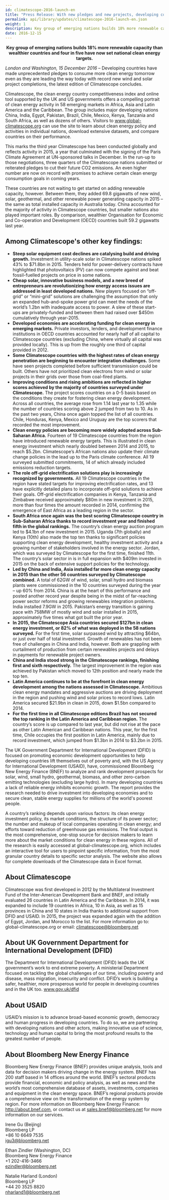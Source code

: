 ```yaml
---
id: climatescope-2016-launch-en
title: "Press Release: With new pledges and new projects, developing countries take clean energy lead globally"
permalink: api/library/updates/climatescope-2016-launch-en.json
weight: 1
description: Key group of emerging nations builds 18% more renewable capacity than wealthier countries and four in five have now set national clean energy targets
date: 2016-12-15
---
```

<p><center><strong>Key group of emerging nations builds 18% more renewable capacity than wealthier countries and four in five have now set national clean energy targets.</strong></center></p>

_London and Washington, 15 December 2016_ – Developing countries have made unprecedented pledges to consume more clean energy tomorrow even as they are leading the way today with record new wind and solar project completions, the latest edition of Climatescope concludes.

Climatescope, the clean energy country competitiveness index and online tool supported by the UK and US governments offers a compelling portrait of clean energy activity in 58 emerging markets in Africa, Asia and Latin America and the Caribbean. The group includes major developing nations China, India, Egypt, Pakistan, Brazil, Chile, Mexico, Kenya, Tanzania and South Africa, as well as dozens of others.  Visitors to www.global-climatescope.org can use the site to learn about clean energy policy and activities in individual nations, download extensive datasets, and compare countries on their performance.

This marks the third year Climatescope has been conducted globally and reflects activity in 2015, a year that culminated with the signing of the Paris Climate Agreement at UN-sponsored talks in December. In the run-up to those negotiations, three quarters of the Climatescope nations submitted or reiterated pledges to cut their future CO2 emissions.  An even higher number are now on record with promises to achieve certain clean energy consumption goals in coming years.

These countries are not waiting to get started on adding renewable capacity, however. Between them, they added 69.8 gigawatts of new wind, solar, geothermal, and other renewable power generating capacity in 2015 – the same as total installed capacity in Australia today. China accounted for the majority of activity in Climatescope countries, but smaller nations also played important roles. By comparison, wealthier Organisation for Economic and Co-operation and Development (OECD) countries built 59.2 gigawatts last year.

## Among Climatescope's other key findings:
- __Steep solar equipment cost declines are catalysing build and driving growth.__ Investment in utility-scale solar in Climatescope nations spiked 43% to $71.8bn in 2015. Tenders held for power-delivery contracts have highlighted that photovoltaics (PV) can now compete against and beat fossil-fuelled projects on price in some nations.
- __Cheap solar, innovative business models, and a new breed of entrepreneurs are revolutionizing how energy access issues are addressed in least developed nations.__ New players focused on “off-grid” or “mini-grid” solutions are challenging the assumption that only an expanded hub-and-spoke power grid can meet the needs of the world’s 1.2bn with inadequate access to power. A slew of these start-ups are privately-funded and between them had raised over $450m cumulatively through year-2015.
- __Developed economies are accelerating funding for clean energy in emerging markets.__ Private investors, lenders, and development finance institutions in OECD countries accounted for nearly half of all capital to Climatescope countries (excluding China, where virtually all capital was provided locally). This is up from the roughly one third of capital provided in 2012.
- __Some Climatescope countries with the highest rates of clean energy penetration are beginning to encounter integration challenges.__ Some have seen projects completed before sufficient transmission could be built. Others have not prioritized clean electrons from wind or solar projects in their grids over those from coal-fired plants.  
- __Improving conditions and rising ambitions are reflected in higher scores achieved by the majority of countries surveyed under Climatescope.__ The project scores countries on a 0-5 basis based on the conditions they create for fostering clean energy development. Across all countries, the average rose from 1.14 last year to 1.35 while the number of countries scoring above 2 jumped from two to 10.  As in the past two years, China once again topped the list of all countries. Chile, Honduras, Kenya, Mexico and Uruguay are the top scorers that recorded the most improvement. 
- __Clean energy policies are becoming more widely adopted across Sub-Saharan Africa.__ Fourteen of 19 Climatescope countries from the region have introduced renewable energy targets. This is illustrated in clean energy investment which nearly doubled between 2014 and 2015, to reach $5.2bn. Climatescope’s African nations also update their climate change policies in the lead up to the Paris climate conference. All 19 surveyed submitted commitments, 14 of which already included emissions reduction targets. 
- __The role off-grid electrification solutions play is increasingly recognized by governments.__ All 19 Climatescope countries in the region have stated targets for improving electrification rates, and 13 have explicitly detailed plans to incorporate off-grid solutions to achieve their goals. Off-grid electrification companies in Kenya, Tanzania and Zimbabwe received approximately $80m in new investment in 2015, more than four times the amount recorded in 2014, confirming the emergence of East Africa as a leading region in the sector. 
- __South Africa once again was the best scoring Climatescope country in Sub-Saharan Africa thanks to record investment year and finished fifth in the global rankings.__ The country’s clean energy auction program led to $4.1bn of new investment in 2015. Uganda (7th globally) and Kenya (10th) also made the top ten thanks to significant policies supporting clean energy development, healthy investment activity and a growing number of stakeholders involved in the energy sector. Jordan, which was surveyed by Climatescope for the first time, finished 11th. The country’s solar sector in is in full expansion with $409m invested in 2015 on the back of extensive support policies for the technology.  
- __Led by China and India, Asia installed far more clean energy capacity in 2015 than the other 56 countries surveyed by Climatescope combined.__ A total of 62GW of wind, solar, small hydro and biomass plants were commissioned in the 10 countries surveyed during the year – up 60% from 2014. China is at the heart of this performance and posted another record year despite being in the midst of far-reaching power sector reforms and growing renewables integration problems. India installed 7.9GW in 2015. Pakistan’s energy transition is gaining pace with 758MW of mostly wind and solar installed in 2015, approximately five times what got built the prior year.
- __In 2015, the Climatescope Asia countries secured $127bn in clean energy investment, or 82% of what was deployed in the 58 nations surveyed.__ For the first time, solar surpassed wind by attracting $64bn, or just over half of total investment. Growth of renewables has not been free of challenges in China and India, however. Both are grappling with curtailment of production from certain renewables projects and delays in payments for renewable project owners.
- __China and India stood strong in the Climatescope rankings, finishing first and sixth respectively.__ The largest improvement in the region was achieved by Pakistan which moved to 12th position and nearly made the top ten. 
- __Latin America continues to be at the forefront in clean energy development among the nations assessed in Climatescope.__ Ambitious clean energy mandates and aggressive auctions are driving deployment in the region and pushing wind and solar prices to record lows. Latin America secured $21.9bn in clean in 2015, down $1.5bn compared to 2014.
- __For the first time in all Climatescope editions Brazil has not secured the top ranking in the Latin America and Caribbean region.__ The country’s score is up compared to last year, but did not rise at the pace as other Latin American and Caribbean nations. This year, for the first time, Chile occupies the first position in Latin America, mainly due to record investment, which jumped from $1.3bn in 2014 to $3.2bn in 2015. 


The UK Government Department for International Development (DFID) is focused on promoting economic development  opportunities to help developing countries lift themselves out of poverty and, with the US Agency for International Development (USAID), have, commissioned Bloomberg New Energy Finance (BNEF) to analyze and rank development prospects for solar, wind, small hydro, geothermal, biomass, and other zero-carbon emitting technologies (excluding large hydro). In many developing countries a lack of reliable energy inhibits economic growth. The report provides the research needed to drive investment into developing economies and to secure clean, stable energy supplies for millions of the world's poorest people.

A country’s ranking depends upon various factors: its clean energy investment policy, its market conditions, the structure of its power sector; the number and makeup of local companies operating in clean energy; and efforts toward reduction of greenhouse gas emissions. The final output is the most comprehensive, one-stop source for decision makers to learn more about the market conditions for clean
energy in these regions. 
All of the research is easily accessed at global-climatescope.org, which includes an interactive tool for users to pinpoint specific information, from the most granular country details to specific sector analysis. The website also allows for complete downloads of the Climatescope data in Excel format. 

## About Climatescope
Climatescope was first developed in 2012 by the Multilateral Investment Fund of the Inter-American Development Bank and BNEF, and initially evaluated 26 countries in Latin America and the Caribbean.  In 2014, it was expanded to include 19 countries in Africa, 10 in Asia, as well as 15 provinces in China and 10 states in India thanks to additional support from DFID and USAID. In 2015, the project was expanded again with the addition of Egypt, Jordan, and Morocco to the list. For more information go to: global-climatescope.org or email: climatescope@bloomberg.net 

## About UK Government Department for International Development (DFID)
The Department for International Development (DFID) leads the UK government’s work to end extreme poverty. A ministerial Department focused on tackling the global challenges of our time, including poverty and disease, mass migration, insecurity and conflict. DFID’s work is building a safer, healthier, more prosperous world for people in developing countries and in the UK too. www.gov.uk/dfid

## About USAID
USAID’s mission is to advance broad-based economic growth, democracy and human progress in developing countries. To do so, we are partnering with developing nations and other actors, making innovative use of science, technology and human capital to bring the most profound results to the greatest number of people. 

## About Bloomberg New Energy Finance
Bloomberg New Energy Finance (BNEF) provides unique analysis, tools and data for decision makers driving change in the energy system. BNEF has 200 staff based in 14 offices around the world. BNEF’s sectoral products provide financial, economic and policy analysis, as well as news and the world’s most comprehensive database of assets, investments, companies and equipment in the clean energy space.  BNEF’s regional products provide a comprehensive view on the transformation of the energy system by region. For more information on Bloomberg New Energy Finance: http://about.bnef.com, or contact us at sales.bnef@bloomberg.net for more information on our services.

Irene Gu (Beijing)  
Bloomberg LP  
+86 10 6649 7535  
igu3@bloomberg.net
 
Ethan Zindler (Washington, DC)  
Bloomberg New Energy Finance   
+1 202-416-3466  
ezindler@bloomberg.net 
 
Natalie Harland (London)  
Bloomberg LP  
+44 20 3525 8820  
nharland1@bloomberg.net